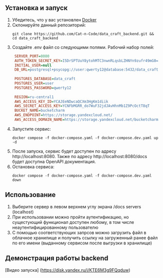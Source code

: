 
## Установка и запуск
1. Убедитесь, что у вас установлен [Docker](https://www.docker.com/)
2. Склонируйте данный репозиторий:
    ```shell
    git clone https://github.com/Cat-n-Code/data_craft_backend.git && cd data_craft_backend
    ```
3. Создайте .env файл со следующими полями. Рабочий набор полей:
   ```ini
    SERVER_PORT=8080
    AUTH_TOKEN_SECRET_KEY=I5DrSPTUuY8ytohMTC3nwnRLqsbLZHNYn9zufr49mG0=
    INITIAL_USER=null
    DB_URL=postgresql+psycopg://user:qwerty12@database:5432/data_craft
    
    POSTGRES_DATABASE=data_craft
    POSTGRES_USER=user
    POSTGRES_PASSWORD=qwerty12
    
    REGION=ru-central1
    AWS_ACCESS_KEY_ID=YCAJEeNDwcaQCXm3HgKm1diik
    AWS_SECRET_ACCESS_KEY=YCNFbMGRR_do7WuF32jdJAvHhnMb1Z9PcOctT8qT
    BUCKET_NAME=bucketcharm
    AWS_ENDPOINT=https://storage.yandexcloud.net/
    AWS_ACCESS_DOMAIN_NAME=https://storage.yandexcloud.net/bucketcharm/
   ```
4. Запустите сервис:
    ```shell
    docker compose -f docker-compose.yaml -f docker-compose.dev.yaml up -d
    ```
5. После запуска, сервис будет доступен по адресу http://localhost:8080. Также
    по адресу http://localhost:8080/docs будет доступна OpenAPI документация.
6. Остановка сервиса:
    ```shell
    docker compose -f docker-compose.yaml -f docker-compose.dev.yaml down
    ```
## Использование
1.	Выберите сервер в левом верхнем углу экрана /docs servers (localhost)
2.  При использовании можно пройти аутентификацию, но сущестующий функционал доступен любому, в том числе неаутентифицированному пользователю
3.  С помощью соответствующих запрсов можно загрузить файл в облачное хранилище и получить ссылку на загруженный ранее файл по его имени (выданному сервисом после выгрузки в хранилище)

## Демонстрация работы backend
[Видео запуска] (https://disk.yandex.ru/i/KTE6M3g9FQqduw)

